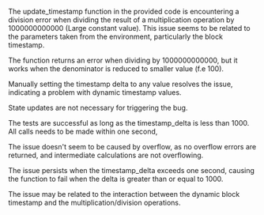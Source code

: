 The update_timestamp function in the provided code is encountering a division error when dividing the result of a multiplication operation by 1000000000000 (Large constant value). This issue seems to be related to the parameters taken from the environment, particularly the block timestamp.

The function returns an error when dividing by 1000000000000, but it works when the denominator is reduced to smaller value (f.e 100).

Manually setting the timestamp delta to any value resolves the issue,  indicating a problem with dynamic timestamp values.

State updates are not necessary for triggering the bug.

The tests are successful as long as the timestamp_delta is less than 1000. All calls needs to be made within one second,

The issue doesn't seem to be caused by overflow, as no overflow errors are returned, and intermediate calculations are not overflowing.

The issue persists when the timestamp_delta exceeds one second, causing the function to fail when the delta is greater than or equal to 1000.

The issue may be related to the interaction between the dynamic block timestamp and the multiplication/division operations.
